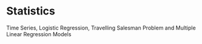# Statistics
Time Series, Logistic Regression, Travelling Salesman Problem and Multiple Linear Regression Models
